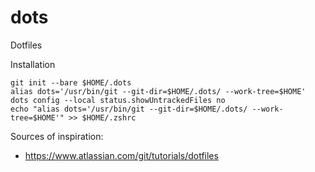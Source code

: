 # dots
Dotfiles

Installation
```
git init --bare $HOME/.dots
alias dots='/usr/bin/git --git-dir=$HOME/.dots/ --work-tree=$HOME'
dots config --local status.showUntrackedFiles no
echo "alias dots='/usr/bin/git --git-dir=$HOME/.dots/ --work-tree=$HOME'" >> $HOME/.zshrc
```
Sources of inspiration:
- https://www.atlassian.com/git/tutorials/dotfiles

